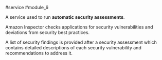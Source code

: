 #service #module_6

A service used to run **automatic security assessments**.

Amazon Inspector checks applications for security vulnerabilities and deviations from security best practices.

A list of security findings is provided after a security assessment which contains detailed descriptions of each security vulnerability and recommendations to address it.
